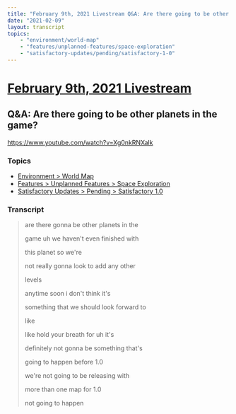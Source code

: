 ```yaml
---
title: "February 9th, 2021 Livestream Q&A: Are there going to be other planets in the game?"
date: "2021-02-09"
layout: transcript
topics:
    - "environment/world-map"
    - "features/unplanned-features/space-exploration"
    - "satisfactory-updates/pending/satisfactory-1-0"
---
```

# [February 9th, 2021 Livestream](../2021-02-09.md)
## Q&A: Are there going to be other planets in the game?
https://www.youtube.com/watch?v=Xg0nkRNXaIk

### Topics
* [Environment > World Map](../topics/environment/world-map.md)
* [Features > Unplanned Features > Space Exploration](../topics/features/unplanned-features/space-exploration.md)
* [Satisfactory Updates > Pending > Satisfactory 1.0](../topics/satisfactory-updates/pending/satisfactory-1-0.md)

### Transcript

> are there gonna be other planets in the
> 
> game uh we haven't even finished with
> 
> this planet so we're
> 
> not really gonna look to add any other
> 
> levels
> 
> anytime soon i don't think it's
> 
> something that we should look forward to
> 
> like
> 
> like hold your breath for uh it's
> 
> definitely not gonna be something that's
> 
> going to happen before 1.0
> 
> we're not going to be releasing with
> 
> more than one map for 1.0
> 
> not going to happen
> 
